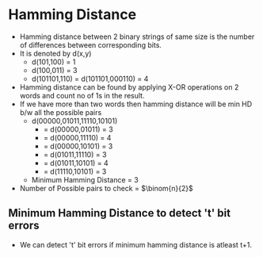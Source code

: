 # Hamming Distance

- Hamming distance between 2 binary strings of same size is the number of differences between corresponding bits.
- It is denoted by d(x,y)
  - d(101,100) = 1
  - d(100,011) = 3
  - d(101101,110) = d(101101,000110) = 4
- Hamming distance can be found by applying X-OR operations on 2 words and count no of 1s in the result.
- If we have more than two words then hamming distance will be min HD b/w all the possible pairs
  - d(00000,01011,11110,10101)
    - = d(00000,01011) = 3
    - = d(00000,11110) = 4
    - = d(00000,10101) = 3
    - = d(01011,11110) = 3
    - = d(01011,10101) = 4
    - = d(11110,10101) = 3
  - Minimum Hamming Distance = 3
- Number of Possible pairs to check = $\binom{n}{2}$

## Minimum Hamming Distance to detect 't' bit errors

- We can detect 't' bit errors if minimum hamming distance is atleast t+1.